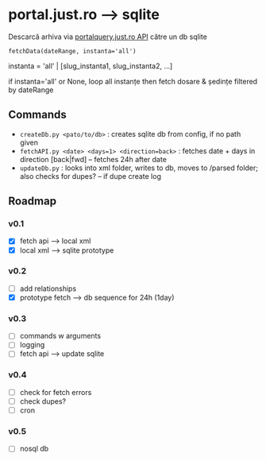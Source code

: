 # portal.just.ro ⟶ sqlite

Descarcă arhiva via [portalquery.just.ro API](http://portal.just.ro/SitePages/acces.aspx) către un db sqlite

`fetchData(dateRange, instanta='all')`

instanta = 'all' | [slug_instanta1, slug_instanta2, ...]

if instanta='all' or None, loop all instanțe then fetch dosare & ședințe filtered by dateRange

## Commands
- `createDb.py <pato/to/db>` : creates sqlite db from config, if no path given
- `fetchAPI.py <date> <days=1> <direction=back>` : fetches date + days in direction [back|fwd] – fetches 24h after date
- `updateDb.py` : looks into xml folder, writes to db, moves to /parsed folder; also checks for dupes? – if dupe create log

## Roadmap

### v0.1
- [x] fetch api ⟶ local xml
- [x] local xml ⟶ sqlite prototype

### v0.2
- [ ] add relationships
- [x] prototype fetch ⟶ db sequence for 24h (1day)

### v0.3 
- [ ] commands w arguments
- [ ] logging
- [ ] fetch api ⟶ update sqlite

### v0.4
- [ ] check for fetch errors
- [ ] check dupes?
- [ ] cron

### v0.5
- [ ] nosql db